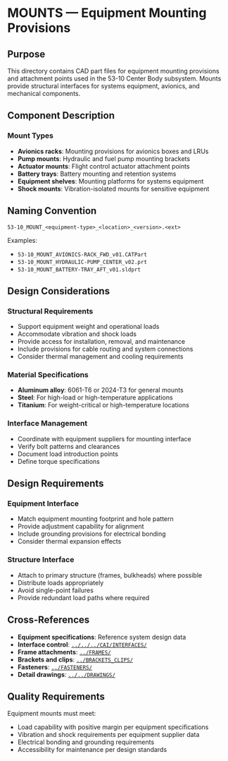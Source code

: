 # MOUNTS — Equipment Mounting Provisions

## Purpose

This directory contains CAD part files for equipment mounting provisions and attachment points used in the 53-10 Center Body subsystem. Mounts provide structural interfaces for systems equipment, avionics, and mechanical components.

## Component Description

### Mount Types
- **Avionics racks**: Mounting provisions for avionics boxes and LRUs
- **Pump mounts**: Hydraulic and fuel pump mounting brackets
- **Actuator mounts**: Flight control actuator attachment points
- **Battery trays**: Battery mounting and retention systems
- **Equipment shelves**: Mounting platforms for systems equipment
- **Shock mounts**: Vibration-isolated mounts for sensitive equipment

## Naming Convention

```
53-10_MOUNT_<equipment-type>_<location>_<version>.<ext>
```

Examples:
- `53-10_MOUNT_AVIONICS-RACK_FWD_v01.CATPart`
- `53-10_MOUNT_HYDRAULIC-PUMP_CENTER_v02.prt`
- `53-10_MOUNT_BATTERY-TRAY_AFT_v01.sldprt`

## Design Considerations

### Structural Requirements
- Support equipment weight and operational loads
- Accommodate vibration and shock loads
- Provide access for installation, removal, and maintenance
- Include provisions for cable routing and system connections
- Consider thermal management and cooling requirements

### Material Specifications
- **Aluminum alloy**: 6061-T6 or 2024-T3 for general mounts
- **Steel**: For high-load or high-temperature applications
- **Titanium**: For weight-critical or high-temperature locations

### Interface Management
- Coordinate with equipment suppliers for mounting interface
- Verify bolt patterns and clearances
- Document load introduction points
- Define torque specifications

## Design Requirements

### Equipment Interface
- Match equipment mounting footprint and hole pattern
- Provide adjustment capability for alignment
- Include grounding provisions for electrical bonding
- Consider thermal expansion effects

### Structure Interface
- Attach to primary structure (frames, bulkheads) where possible
- Distribute loads appropriately
- Avoid single-point failures
- Provide redundant load paths where required

## Cross-References

- **Equipment specifications**: Reference system design data
- **Interface control**: [`../../../CAI/INTERFACES/`](../../../CAI/INTERFACES/)
- **Frame attachments**: [`../FRAMES/`](../FRAMES/)
- **Brackets and clips**: [`../BRACKETS_CLIPS/`](../BRACKETS_CLIPS/)
- **Fasteners**: [`../FASTENERS/`](../FASTENERS/)
- **Detail drawings**: [`../../DRAWINGS/`](../../DRAWINGS/)

## Quality Requirements

Equipment mounts must meet:
- Load capability with positive margin per equipment specifications
- Vibration and shock requirements per equipment supplier data
- Electrical bonding and grounding requirements
- Accessibility for maintenance per design standards
